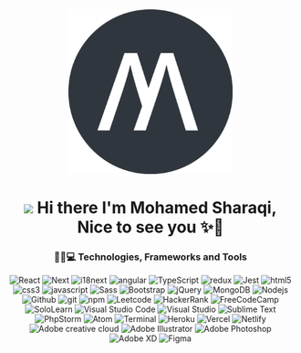 
<div align="center" >
  <img src="public/images/Style A.png" style="width: 30vw"/>
  <br />
  <h1>
    <img src="https://emojis.slackmojis.com/emojis/images/1531849430/4246/blob-sunglasses.gif?1531849430" width="30"/> Hi there I'm Mohamed Sharaqi, Nice to see you ✨👋
  </h1>


<h3>👨‍💻💻 Technologies, Frameworks and Tools</h3>
<p>
  <img alt="React" src="https://img.shields.io/static/v1?style=for-the-badge&message=React&color=222222&logo=React&logoColor=61DAFB&label=" />
  <img alt="Next" src="https://img.shields.io/static/v1?style=for-the-badge&message=Next.js&color=000000&logo=Next.js&logoColor=FFFFFF&label=" />
  <img alt="i18next" src="https://img.shields.io/static/v1?style=for-the-badge&message=i18next&color=26A69A&logo=i18next&logoColor=FFFFFF&label=" />
  <img alt="angular" src="https://img.shields.io/static/v1?style=for-the-badge&message=AngularJS&color=DD0031&logo=AngularJS&logoColor=FFFFFF&label=" />
  <img alt="TypeScript" src="https://img.shields.io/static/v1?style=for-the-badge&message=TypeScript&color=3178C6&logo=TypeScript&logoColor=FFFFFF&label=" />
  <img alt="redux" src="https://img.shields.io/static/v1?style=for-the-badge&message=Redux&color=764ABC&logo=Redux&logoColor=FFFFFF&label=" />
  <img alt="Jest" src="https://img.shields.io/static/v1?style=for-the-badge&message=Jest&color=C21325&logo=Jest&logoColor=FFFFFF&label=" />
   <img alt="html5" src="https://img.shields.io/static/v1?style=for-the-badge&message=HTML5&color=E34F26&logo=HTML5&logoColor=FFFFFF&label=" />
  <img alt="css3" src="https://img.shields.io/static/v1?style=for-the-badge&message=CSS3&color=1572B6&logo=CSS3&logoColor=FFFFFF&label=" />
  <img alt="javascript" src="https://img.shields.io/static/v1?style=for-the-badge&message=JavaScript&color=222222&logo=JavaScript&logoColor=F7DF1E&label=" />
  <img alt="Sass" src="https://img.shields.io/static/v1?style=for-the-badge&message=Sass&color=CC6699&logo=Sass&logoColor=FFFFFF&label=" />
  <img alt="Bootstrap" src="https://img.shields.io/static/v1?style=for-the-badge&message=Bootstrap&color=7952B3&logo=Bootstrap&logoColor=FFFFFF&label=" />
  <img alt="jQuery" src="https://img.shields.io/static/v1?style=for-the-badge&message=jQuery&color=0769AD&logo=jQuery&logoColor=FFFFFF&label=" />
  <img alt="MongoDB" src="https://img.shields.io/static/v1?style=for-the-badge&message=MongoDB&color=47A248&logo=MongoDB&logoColor=FFFFFF&label=" />
  <img alt="Nodejs" src="https://img.shields.io/static/v1?style=for-the-badge&message=Node.js&color=339933&logo=Node.js&logoColor=FFFFFF&label=" />
  <img alt="Github" src="https://img.shields.io/static/v1?style=for-the-badge&message=GitHub&color=181717&logo=GitHub&logoColor=FFFFFF&label=" />
  <img alt="git" src="https://img.shields.io/badge/-Git-F05032?style=for-the-badge&logo=git&logoColor=white" />
  <img alt="npm" src="https://img.shields.io/badge/-NPM-CB3837?style=for-the-badge&logo=npm&logoColor=white" />
  <img alt="Leetcode" src="https://img.shields.io/static/v1?style=for-the-badge&message=LeetCode&color=222222&logo=LeetCode&logoColor=FFA116&label=" />
  <img alt="HackerRank" src="https://img.shields.io/static/v1?style=for-the-badge&message=HackerRank&color=222222&logo=HackerRank&logoColor=00EA64&label=" />
  <img alt="FreeCodeCamp" src="https://img.shields.io/static/v1?style=for-the-badge&message=freeCodeCamp&color=0A0A23&logo=freeCodeCamp&logoColor=FFFFFF&label=" />
  <img alt="SoloLearn" src="https://img.shields.io/static/v1?style=for-the-badge&message=Sololearn&color=149EF2&logo=Sololearn&logoColor=FFFFFF&label=" />
  <img alt="Visual Studio Code" src="https://img.shields.io/static/v1?style=for-the-badge&message=Visual+Studio+Code&color=007ACC&logo=Visual+Studio+Code&logoColor=FFFFFF&label=" />
  <img alt="Visual Studio" src="https://img.shields.io/static/v1?style=for-the-badge&message=Visual+Studio&color=5C2D91&logo=Visual+Studio&logoColor=FFFFFF&label=" />
  <img alt="Sublime Text" src="https://img.shields.io/static/v1?style=for-the-badge&message=Sublime+Text&color=222222&logo=Sublime+Text&logoColor=FF9800&label=" />
  <img alt="PhpStorm" src="https://img.shields.io/static/v1?style=for-the-badge&message=PhpStorm&color=000000&logo=PhpStorm&logoColor=FFFFFF&label=" />
  <img alt="Atom" src="https://img.shields.io/static/v1?style=for-the-badge&message=Atom&color=66595C&logo=Atom&logoColor=FFFFFF&label=" />
  <img alt="Terminal" src="https://img.shields.io/static/v1?style=for-the-badge&message=Windows+Terminal&color=4D4D4D&logo=Windows+Terminal&logoColor=FFFFFF&label=" />
  <img alt="Heroku" src="https://img.shields.io/badge/-Heroku-430098?style=for-the-badge&logo=heroku&logoColor=white" />
  <img alt="Vercel" src="https://img.shields.io/static/v1?style=for-the-badge&message=Vercel&color=000000&logo=Vercel&logoColor=FFFFFF&label=" />
  <img alt="Netlify" src="https://img.shields.io/static/v1?style=for-the-badge&message=Netlify&color=222222&logo=Netlify&logoColor=00C7B7&label=" />
  <img alt="Adobe creative cloud" src="https://img.shields.io/static/v1?style=for-the-badge&message=Adobe+Creative+Cloud&color=DA1F26&logo=Adobe+Creative+Cloud&logoColor=FFFFFF&label=" />
  <img alt="Adobe Illustrator" src="https://img.shields.io/static/v1?style=for-the-badge&message=Adobe+Illustrator&color=222222&logo=Adobe+Illustrator&logoColor=FF9A00&label=" />
  <img alt="Adobe Photoshop" src="https://img.shields.io/static/v1?style=for-the-badge&message=Adobe+Photoshop&color=31A8FF&logo=Adobe+Photoshop&logoColor=FFFFFF&label=" />
  <img alt="Adobe XD" src="https://img.shields.io/static/v1?style=for-the-badge&message=Adobe+XD&color=FF61F6&logo=Adobe+XD&logoColor=FFFFFF&label=" />
  <img alt="Figma" src="https://img.shields.io/static/v1?style=for-the-badge&message=Figma&color=F24E1E&logo=Figma&logoColor=FFFFFF&label=" />
  
</p>

  
</div>
